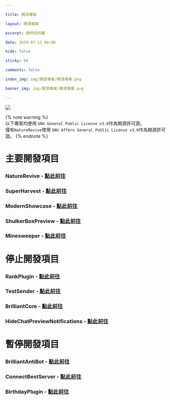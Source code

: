 ```yaml
---	

title: 開源專案	

layout: 開源專案	

excerpt: 我們的肝臟	

date: 2019-07-13 00:00	

hide: false	

sticky: 94	

comments: false	

index_img: img/開源專案/開源專案.png	

banner_img: img/開源專案/開源專案.png	

---	
```


<style>	
/* customizable snowflake styling */	
.snowflake {	
  color: #fff;	
  font-size: 1em;	
  font-family: Arial, sans-serif;	
  text-shadow: 0 0 5px #000;	
}	

.snowflake,.snowflake .inner{animation-iteration-count:infinite;animation-play-state:running}@keyframes snowflakes-fall{0%{transform:translateY(0)}100%{transform:translateY(110vh)}}@keyframes snowflakes-shake{0%,100%{transform:translateX(0)}50%{transform:translateX(80px)}}.snowflake{position:fixed;top:-10%;z-index:9999;-webkit-user-select:none;user-select:none;cursor:default;animation-name:snowflakes-shake;animation-duration:3s;animation-timing-function:ease-in-out}.snowflake .inner{animation-duration:10s;animation-name:snowflakes-fall;animation-timing-function:linear}.snowflake:nth-of-type(0){left:1%;animation-delay:0s}.snowflake:nth-of-type(0) .inner{animation-delay:0s}.snowflake:first-of-type{left:10%;animation-delay:1s}.snowflake:first-of-type .inner,.snowflake:nth-of-type(8) .inner{animation-delay:1s}.snowflake:nth-of-type(2){left:20%;animation-delay:.5s}.snowflake:nth-of-type(2) .inner,.snowflake:nth-of-type(6) .inner{animation-delay:6s}.snowflake:nth-of-type(3){left:30%;animation-delay:2s}.snowflake:nth-of-type(11) .inner,.snowflake:nth-of-type(3) .inner{animation-delay:4s}.snowflake:nth-of-type(4){left:40%;animation-delay:2s}.snowflake:nth-of-type(10) .inner,.snowflake:nth-of-type(4) .inner{animation-delay:2s}.snowflake:nth-of-type(5){left:50%;animation-delay:3s}.snowflake:nth-of-type(5) .inner{animation-delay:8s}.snowflake:nth-of-type(6){left:60%;animation-delay:2s}.snowflake:nth-of-type(7){left:70%;animation-delay:1s}.snowflake:nth-of-type(7) .inner{animation-delay:2.5s}.snowflake:nth-of-type(8){left:80%;animation-delay:0s}.snowflake:nth-of-type(9){left:90%;animation-delay:1.5s}.snowflake:nth-of-type(9) .inner{animation-delay:3s}.snowflake:nth-of-type(10){left:25%;animation-delay:0s}.snowflake:nth-of-type(11){left:65%;animation-delay:2.5s}	
</style>	
<div class="snowflakes" aria-hidden="true">	
  <div class="snowflake">	
    <div class="inner">❅</div>	
  </div>	
  <div class="snowflake">	
    <div class="inner">❅</div>	
  </div>	
  <div class="snowflake">	
    <div class="inner">❅</div>	
  </div>	
  <div class="snowflake">	
    <div class="inner">❅</div>	
  </div>	
  <div class="snowflake">	
    <div class="inner">❅</div>	
  </div>	
  <div class="snowflake">	
    <div class="inner">❅</div>	
  </div>	
  <div class="snowflake">	
    <div class="inner">❅</div>	
  </div>	
  <div class="snowflake">	
    <div class="inner">❅</div>	
  </div>	
  <div class="snowflake">	
    <div class="inner">❅</div>	
  </div>	
  <div class="snowflake">	
    <div class="inner">❅</div>	
  </div>	
  <div class="snowflake">	
    <div class="inner">❅</div>	
  </div>	
  <div class="snowflake">	
    <div class="inner">❅</div>	
  </div>	
</div>	

![](img/開源專案/橫幅.png)	

{% note warning %}	
以下專案均使用 `GNU General Public License v3.0`作為開源許可證。	
僅有` NatureRevive `使用 ` GNU Affero General Public License v3.0 `作為開源許可證。	
{% endnote %}	

# 主要開發項目	

### NatureRevive - [點此前往](https://github.com/BrilliantTeam/NatureRevive)	
### SuperHarvest - [點此前往](https://github.com/BrilliantTeam/SuperHarvest)	
### ModernShowcase - [點此前往](https://github.com/BrilliantTeam/ModernShowcase)
### ShulkerBoxPreview - [點此前往](https://github.com/BrilliantTeam/ShulkerBoxPreview)	
### Minesweeper - [點此前往](https://github.com/BrilliantTeam/Minesweeper)	

# 停止開發項目	

### RankPlugin - [點此前往](https://github.com/BrilliantTeam/RankPlugin)	
### TestSender - [點此前往](https://github.com/BrilliantTeam/TestSender)	
### BrilliantCore - [點此前往](https://github.com/BrilliantTeam/BrilliantCore)	
### HideChatPreviewNotifications - [點此前往](https://github.com/BrilliantTeam/HideChatPreviewNotifications)	

# 暫停開發項目	

### BrilliantAntiBot - [點此前往](https://github.com/BrilliantTeam/BrilliantAntiBot)	
### ConnectBestServer - [點此前往](https://github.com/BrilliantTeam/ConnectBestServer)	
### BirthdayPlugin - [點此前往](https://github.com/BrilliantTeam/BirthdayPlugin)

